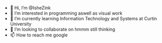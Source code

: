 - 👋 Hi, I’m @IsheZink
- 👀 I’m interested in programming aswell as visual work
- 🌱 I’m currently learning Information Technology and Systems at Curtin University
- 💞️ I’m looking to collaborate on hmmm still thinking
- 📫 How to reach me google

<!---
IsheZink/IsheZink is a ✨ special ✨ repository because its `README.md` (this file) appears on your GitHub profile.
You can click the Preview link to take a look at your changes.
--->
